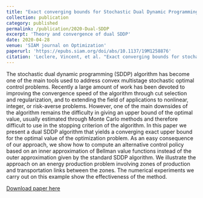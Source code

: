 ```yaml
---
title: "Exact converging bounds for Stochastic Dual Dynamic Programming via Fenchel duality"
collection: publication
category: published
permalink: /publication/2020-Dual-SDDP
excerpt: 'Theory and convergence of dual SDDP'
date: 2020-04-28
venue: 'SIAM journal on Optimization'
paperurl: 'https://epubs.siam.org/doi/abs/10.1137/19M1258876'
citation: 'Leclere, Vincent, et al. "Exact converging bounds for stochastic dual dynamic programming via fenchel duality." SIAM Journal on Optimization 30.2 (2020): 1223-1250.'
---
```

The stochastic dual dynamic programming (SDDP) algorithm has become one of the main tools used to address convex multistage stochastic optimal control problems. Recently a large amount of work has been devoted to improving the convergence speed of the algorithm through cut selection and regularization, and to extending the field of applications to nonlinear, integer, or risk-averse problems. However, one of the main downsides of the algorithm remains the difficulty in giving an upper bound of the optimal value, usually estimated through Monte Carlo methods and therefore difficult to use in the stopping criterion of the algorithm. In this paper we present a dual SDDP algorithm that yields a converging exact upper bound for the optimal value of the optimization problem. As an easy consequence of our approach, we show how to compute an alternative control policy based on an inner approximation of Bellman value functions instead of the outer approximation given by the standard SDDP algorithm. We illustrate the approach on an energy production problem involving zones of production and transportation links between the zones. The numerical experiments we carry out on this example show the effectiveness of the method.

[Download paper here](../files/papers/2020-DSDDP.pdf)


